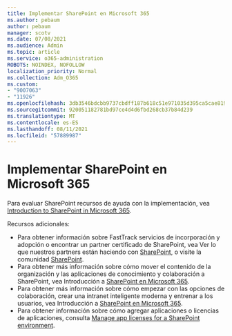 ```yaml
---
title: Implementar SharePoint en Microsoft 365
ms.author: pebaum
author: pebaum
manager: scotv
ms.date: 07/08/2021
ms.audience: Admin
ms.topic: article
ms.service: o365-administration
ROBOTS: NOINDEX, NOFOLLOW
localization_priority: Normal
ms.collection: Adm_O365
ms.custom:
- "9007063"
- "11926"
ms.openlocfilehash: 3db3546bdcbb9737cbdff187b618c51e971035d395ca5cae8195bbc0e360b313
ms.sourcegitcommit: 920051182781bd97ce4d4d6fbd268cb37b84d239
ms.translationtype: MT
ms.contentlocale: es-ES
ms.lasthandoff: 08/11/2021
ms.locfileid: "57889987"
---
```

# <a name="deploy-sharepoint-in-microsoft-365"></a>Implementar SharePoint en Microsoft 365

Para evaluar SharePoint recursos de ayuda con la implementación, vea [Introduction to SharePoint in Microsoft 365](https://docs.microsoft.com/sharepoint/introduction). 

Recursos adicionales: 

- Para obtener información sobre FastTrack servicios de incorporación y adopción o encontrar un partner certificado de SharePoint, vea Ver lo que nuestros partners están haciendo con [SharePoint](https://docs.microsoft.com/microsoft-365/sharepoint/sharepoint-partners-sharepoint-support), o visite la comunidad [SharePoint](https://techcommunity.microsoft.com/t5/sharepoint/ct-p/SharePoint). 
- Para obtener más información sobre cómo mover el contenido de la organización y las aplicaciones de conocimiento y colaboración a SharePoint, vea Introducción a [SharePoint en Microsoft 365](https://docs.microsoft.com/sharepoint/introduction#migration). 
- Para obtener más información sobre cómo empezar con las opciones de colaboración, crear una intranet inteligente moderna y entrenar a los usuarios, vea Introducción a [SharePoint en Microsoft 365](https://docs.microsoft.com/sharepoint/introduction#collaboration). 
- Para obtener información sobre cómo agregar aplicaciones o licencias de aplicaciones, consulta [Manage app licenses for a SharePoint environment](https://docs.microsoft.com/sharepoint/manage-app-licenses). 


